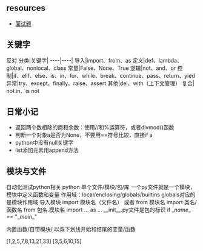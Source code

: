 ## resources

- [面试题](https://www.cnblogs.com/bigtreei/p/9127672.htm#_label0)

## 关键字

反对
分类|关键字|
----|----|
导入|import、from、as
定义|def、lambda、global、nonlocal、class
常量|False、None、True
逻辑|not、and、or
控制|if、elif、else、is、in、for、while、break、continue、pass、return、yied
异常|try、except、finally、raise、assert
其他|del、with（上下文管理）
复合| not in、is not

## 日常小记

- 返回两个数相除的商和余数：使用//和%运算符，或者divmod()函数
- 判断一个对象a是否为None，不要用==符号比较，直接if a
- python中没有null关键字
- list添加元素用append方法

## 模块与文件

自动化测试python相关
python 单个文件/模块/包/库
一个py文件就是一个模块，模块中定义函数和变量
作用域：local/enclosing/globals/builtins
globals对应的是模块作用域
导入模块 import 模块名（文件名）  或者 from 模块名 import 类名/函数名
from 包名.模块名 import ... as ...
\_\_init__.py文件是包的标识
if \__name__ == "\__main__"

内置函数/自带模块/
以双下划线开始和结尾的变量/函数


[1,2,5,7,8,13,21,33]
[3,5,6,10,15]